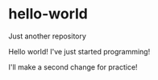 # hello-world
Just another repository

Hello world!
I've just started programming!

I'll make a second change for practice!
